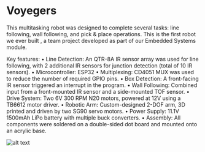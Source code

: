 # Voyegers
This multitasking robot was designed to complete several tasks: line following, wall following, and pick & place operations.
This is the first robot we ever built , a team project developed as part of our Embedded Systems module.

Key features:
 • Line Detection: An QTR-8A IR sensor array was used for line following, with 2 additional IR sensors for junction detection (total of 10 IR sensors).
 • Microcontroller: ESP32
 • Multiplexing: CD4051 MUX was used to reduce the number of required GPIO pins.
 • Box Detection: A front-facing IR sensor triggered an interrupt in the program.
 • Wall Following: Combined input from a front-mounted IR sensor and a side-mounted TOF sensor.
 • Drive System: Two 6V 300 RPM N20 motors, powered at 12V using a TB6612 motor driver.
 • Robotic Arm: Custom-designed 2-DOF arm, 3D printed and driven by two SG90 servo motors.
 • Power Supply: 11.1V 1500mAh LiPo battery with multiple buck converters.
 • Assembly: All components were soldered on a double-sided dot board and mounted onto an acrylic base.

![alt text](https://github.com/BinethGeesara/Voyegers/blob/4440dd22125c8ca9071cd6539414d0aa0c330160/IMG_7569.jpg)
